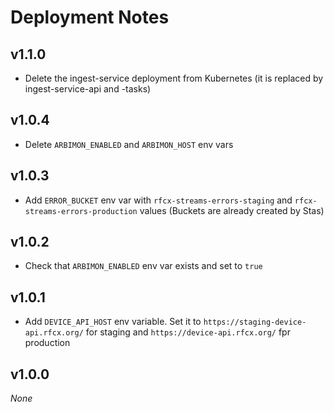 # Deployment Notes

## v1.1.0

- Delete the ingest-service deployment from Kubernetes (it is replaced by ingest-service-api and -tasks)

## v1.0.4

- Delete `ARBIMON_ENABLED` and `ARBIMON_HOST` env vars

## v1.0.3

- Add `ERROR_BUCKET` env var with `rfcx-streams-errors-staging` and `rfcx-streams-errors-production` values (Buckets are already created by Stas)

## v1.0.2

- Check that `ARBIMON_ENABLED` env var exists and set to `true`

## v1.0.1

- Add `DEVICE_API_HOST` env variable. Set it to `https://staging-device-api.rfcx.org/` for staging and `https://device-api.rfcx.org/` fpr production

## v1.0.0

_None_
